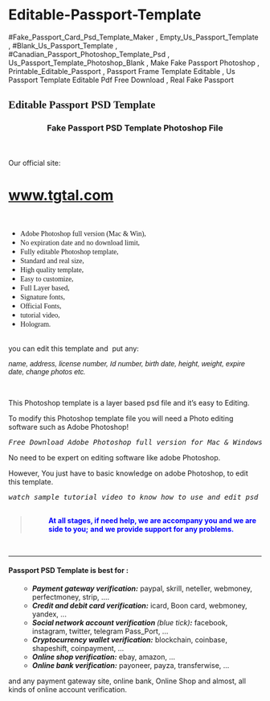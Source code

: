 # Editable-Passport-Template
#Fake_Passport_Card_Psd_Template_Maker , Empty_Us_Passport_Template , #Blank_Us_Passport_Template , #Canadian_Passport_Photoshop_Template_Psd , Us_Passport_Template_Photoshop_Blank , Make Fake Passport Photoshop , Printable_Editable_Passport , Passport Frame Template Editable , Us Passport Template Editable Pdf Free Download , Real Fake Passport

<h2><span style="font-family: 'times new roman', times, serif;">Editable Passport PSD Template</span></h2>
<div id="tab-description" class="woocommerce-Tabs-panel woocommerce-Tabs-panel--description panel entry-content wc-tab" role="tabpanel" aria-labelledby="tab-title-description">
<div class="electro-description clearfix">
<div class="vc_row wpb_row vc_row-fluid">
<div class="wpb_column vc_column_container vc_col-sm-12">
<div class="vc_column-inner ">
<div class="wpb_wrapper">
<div class="wpb_text_column wpb_content_element ">
<div class="wpb_wrapper">
<h3 style="text-align: center;">Fake Passport PSD Template Photoshop File</h3>
  
<br><br>
Our official site: <a href="https://tgtal.com/"><h1> www.tgtal.com </h1></a>
<br>


<ul>
 	<li><span style="font-family: 'book antiqua', palatino, serif;">Adobe Photoshop full version (Mac &amp; Win),</span></li>
 	<li><span style="font-family: 'book antiqua', palatino, serif;">No expiration date and no download limit,</span></li>
 	<li><span style="font-family: 'book antiqua', palatino, serif;">Fully editable Photoshop template,</span></li>
 	<li><span style="font-family: 'book antiqua', palatino, serif;">Standard and real size,</span></li>
 	<li><span style="font-family: 'book antiqua', palatino, serif;">High quality template,</span></li>
 	<li><span style="font-family: 'book antiqua', palatino, serif;">Easy to customize,</span></li>
 	<li><span style="font-family: 'book antiqua', palatino, serif;">Full Layer based,</span></li>
 	<li><span style="font-family: 'book antiqua', palatino, serif;">Signature fonts,</span></li>
 	<li><span style="font-family: 'book antiqua', palatino, serif;">Official Fonts,</span></li>
 	<li><span style="font-family: 'book antiqua', palatino, serif;">tutorial video,</span></li>
 	<li><span style="font-family: 'book antiqua', palatino, serif;">Hologram.</span></li>
</ul>
&nbsp;
<div class="wpb_text_column wpb_content_element "></div>
you can edit this template and  put any:

<span style="font-family: 'comic sans ms', sans-serif;"><em>name, address, license number, Id number, birth date, height, weight, expire date, change photos etc.</em></span>

&nbsp;

This Photoshop template is a layer based psd file and it’s easy to Editing.

To modify this Photoshop template file you will need a Photo editing software such as Adobe Photoshop!

</div>
</div>
</div>
</div>
</div>
</div>
<div class="vc_row wpb_row vc_row-fluid">
<div class="wpb_column vc_column_container vc_col-sm-4">
<div class="vc_column-inner ">
<div class="wpb_wrapper">
<div class="wpb_text_column wpb_content_element ">
<div class="wpb_wrapper">
<div class="vc_row wpb_row vc_row-fluid">
<div class="wpb_column vc_column_container vc_col-sm-4">
<div class="vc_column-inner">
<div class="wpb_wrapper">
<div class="wpb_text_column wpb_content_element ">
<div class="wpb_wrapper">
<div class="vc_row wpb_row vc_row-fluid">
<div class="wpb_column vc_column_container vc_col-sm-12">
<div class="vc_column-inner">
<div class="wpb_wrapper">
<div class="wpb_text_column wpb_content_element ">
<div class="wpb_wrapper">
<pre><em>Free Download Adobe Photoshop full version for Mac &amp; Windows <a href="https://www.tgmember.com/free-download-adobe-photoshop-cc-full-version-cracked.dhtml"><strong>from here</strong></a>.
</em></pre>
No need to be expert on editing software like adobe Photoshop.

However, You just have to basic knowledge on adobe Photoshop, to edit this template.
<pre><em>watch sample tutorial video to know how to use and edit psd file.

</em></pre>
</div>
</div>
</div>
</div>
</div>
</div>
</div>
</div>
</div>
</div>
</div>
</div>
<div class="vc_row wpb_row vc_row-fluid">
<div class="wpb_column vc_column_container vc_col-sm-4">
<div class="vc_column-inner">
<div class="wpb_wrapper">
<div class="wpb_text_column wpb_content_element ">

<blockquote>
<p style="text-align: left; padding-left: 40px;"><span style="color: #0000ff;"><strong>At all stages, </strong></span>
<span style="color: #0000ff;"><strong>if need help, we are accompany you and we are side to you;</strong></span>
<span style="color: #0000ff;"><strong>and</strong></span>
<span style="color: #0000ff;"><strong>we provide support for any problems.</strong></span></p>
</blockquote>
</div>
&nbsp;
<div class="wpb_text_column wpb_content_element ">
<div class="wpb_wrapper">

<hr />

<h4>Passport PSD Template is best for :</h4>
<div class="vc_row wpb_row vc_row-fluid">
<div class="wpb_column vc_column_container vc_col-sm-4">
<div class="vc_column-inner">
<div class="wpb_wrapper">
<div class="wpb_text_column wpb_content_element ">
<div class="wpb_wrapper">
<ul>
 	<li style="list-style-type: none;">
<ul>
 	<li><em><strong>Payment gateway verification:</strong></em>
paypal, skrill, neteller, webmoney, perfectmoney, strip, ....</li>
 	<li><em><strong>Credit and debit card verification:</strong></em>
icard, Boon card, webmoney, yandex, ...</li>
 	<li><em><strong>Social network account verification </strong>(blue tick)<strong>:</strong></em>
facebook, instagram, twitter, telegram Pass_Port, ...</li>
 	<li><em><strong>Cryptocurrency wallet verification:</strong></em>
blockchain, coinbase, shapeshift, coinpayment, ...</li>
 	<li><em><strong>Online shop verification:</strong></em>
ebay, amazon, ...</li>
 	<li><em><strong>Online bank verification:</strong></em>
payoneer, payza, transferwise, ...</li>
</ul>
</li>
</ul>
</div>
</div>
</div>
</div>
</div>
</div>
and any payment gateway site, online bank, Online Shop and almost, all kinds of online account verification.

</div>
</div>
</div>
</div>
</div>
</div>
</div>
</div>
</div>
</div>
</div>
</div>
</div>
</div>
